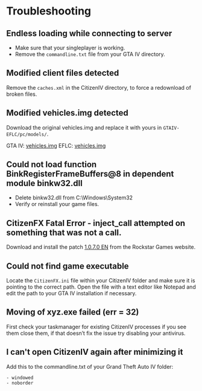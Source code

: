 # Troubleshooting

## Endless loading while connecting to server

* Make sure that your singleplayer is working.
* Remove the `commandline.txt` file from your GTA IV directory.

## Modified client files detected

Remove the `caches.xml` in the CitizenIV directory, to force a redownload of broken files.

## Modified vehicles.img detected

Download the original vehicles.img and replace it with yours in `GTAIV-EFLC/pc/models/`.

GTA IV: [vehicles.img](https://citizeniv.net/files/gtaiv-vehicles.zip)
EFLC: [vehicles.img](https://citizeniv.net/files/eflc-vehicles.zip)

## Could not load function BinkRegisterFrameBuffers@8 in dependent module binkw32.dll

* Delete binkw32.dll from C:\Windows\System32
* Verify or reinstall your game files.

## CitizenFX Fatal Error - inject_call attempted on something that was not a call.

Download and install the patch [1.0.7.0 EN](http://updates.rockstargames.com/patches/gtaiv/title_update_7_EN.zip) from the Rockstar Games website.

## Could not find game executable

Locate the `CitizenFX.ini` file within your CitizenIV folder and make sure it is pointing to the correct path. Open the file with a text editor like Notepad and edit the path to your GTA IV installation if necessary.

## Moving of xyz.exe failed (err = 32)

First check your taskmanager for existing CitizenIV processes if you see them close them, if that doesn’t fix the issue try disabling your antivirus.

## I can't open CitizenIV again after minimizing it

Add this to the commandline.txt of your Grand Theft Auto IV folder:

```
- windowed
- noborder
``` 
